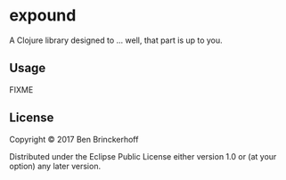 # expound

A Clojure library designed to ... well, that part is up to you.

## Usage

FIXME




## License

Copyright © 2017 Ben Brinckerhoff

Distributed under the Eclipse Public License either version 1.0 or (at
your option) any later version.
